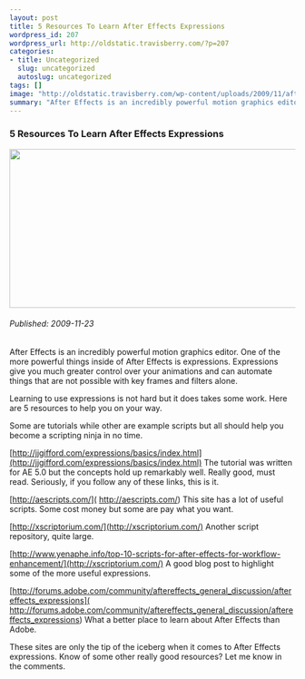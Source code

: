 ```yaml
--- 
layout: post
title: 5 Resources To Learn After Effects Expressions
wordpress_id: 207
wordpress_url: http://oldstatic.travisberry.com/?p=207
categories: 
- title: Uncategorized
  slug: uncategorized
  autoslug: uncategorized
tags: []
image: "http://oldstatic.travisberry.com/wp-content/uploads/2009/11/aftereffectsexpressions.jpg"
summary: "After Effects is an incredibly powerful motion graphics editor. One of the more powerful things inside of After Effects is expressions. Expressions give you much greater control over your animations."
---
```

<article class="post clearfix">
  <h3>5 Resources To Learn After Effects Expressions</h3>
  <a href="http://oldstatic.travisberry.com/wp-content/uploads/2009/11/aftereffectsexpressions.jpg" class="postImageLink"><img src="http://oldstatic.travisberry.com/wp-content/uploads/2009/11/aftereffectsexpressions.jpg" alt="" class="thumbnail alignleft" width=640 height=280 /></a>
  <h6>Published: 2009-11-23</h6>

After Effects is an incredibly powerful motion graphics editor. One of the more powerful things inside of After Effects is expressions. Expressions give you much greater control over your animations and can automate things that are not possible with key frames and filters alone.
<div class="clearfix"></div>

Learning to use expressions is not hard but it does takes some work. Here are 5 resources to help you on your way. 

Some are tutorials while other are example scripts but all should help you become a scripting ninja in no time.

[http://jjgifford.com/expressions/basics/index.html](http://jjgifford.com/expressions/basics/index.html) The tutorial was written for AE 5.0 but the concepts hold up remarkably well. Really good, must read. Seriously, if you follow any of these links, this is it.

[http://aescripts.com/]( http://aescripts.com/) This site has a lot of useful scripts. Some cost money but some are pay what you want.

[http://xscriptorium.com/](http://xscriptorium.com/) Another script repository, quite large.

[http://www.yenaphe.info/top-10-scripts-for-after-effects-for-workflow-enhancement/](http://xscriptorium.com/) A good blog post to highlight some of the more useful expressions.

[http://forums.adobe.com/community/aftereffects_general_discussion/aftereffects_expressions]( http://forums.adobe.com/community/aftereffects_general_discussion/aftereffects_expressions) What a better place to learn about After Effects than Adobe.

These sites are only the tip of the iceberg when it comes to After Effects expressions. Know of some other really good resources? Let me know in the comments.
</article>